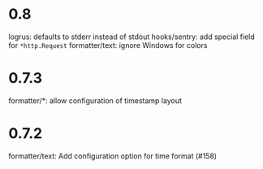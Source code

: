 # 0.8

logrus: defaults to stderr instead of stdout
hooks/sentry: add special field for `*http.Request`
formatter/text: ignore Windows for colors

# 0.7.3

formatter/\*: allow configuration of timestamp layout

# 0.7.2

formatter/text: Add configuration option for time format (#158)
